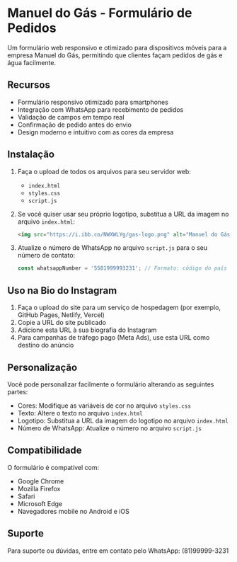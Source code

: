 # Manuel do Gás - Formulário de Pedidos

Um formulário web responsivo e otimizado para dispositivos móveis para a empresa Manuel do Gás, permitindo que clientes façam pedidos de gás e água facilmente.

## Recursos

- Formulário responsivo otimizado para smartphones
- Integração com WhatsApp para recebimento de pedidos
- Validação de campos em tempo real
- Confirmação de pedido antes do envio
- Design moderno e intuitivo com as cores da empresa

## Instalação

1. Faça o upload de todos os arquivos para seu servidor web:
   - `index.html`
   - `styles.css`
   - `script.js`

2. Se você quiser usar seu próprio logotipo, substitua a URL da imagem no arquivo `index.html`:
   ```html
   <img src="https://i.ibb.co/NWXWLYg/gas-logo.png" alt="Manuel do Gás" class="logo-image">
   ```

3. Atualize o número de WhatsApp no arquivo `script.js` para o seu número de contato:
   ```javascript
   const whatsappNumber = '5581999993231'; // Formato: código do país + número sem caracteres especiais
   ```

## Uso na Bio do Instagram

1. Faça o upload do site para um serviço de hospedagem (por exemplo, GitHub Pages, Netlify, Vercel)
2. Copie a URL do site publicado
3. Adicione esta URL à sua biografia do Instagram
4. Para campanhas de tráfego pago (Meta Ads), use esta URL como destino do anúncio

## Personalização

Você pode personalizar facilmente o formulário alterando as seguintes partes:

- Cores: Modifique as variáveis de cor no arquivo `styles.css`
- Texto: Altere o texto no arquivo `index.html`
- Logotipo: Substitua a URL da imagem do logotipo no arquivo `index.html`
- Número de WhatsApp: Atualize o número no arquivo `script.js`

## Compatibilidade

O formulário é compatível com:
- Google Chrome
- Mozilla Firefox
- Safari
- Microsoft Edge
- Navegadores mobile no Android e iOS

## Suporte

Para suporte ou dúvidas, entre em contato pelo WhatsApp: (81)99999-3231 